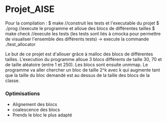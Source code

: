 # Projet_AISE

Pour la compilation : 
$ make          //construit les tests et l'executable du projet
$ ./prog        //execute le programme et alloue des blocs de différentes tailles
$ make check    //execute les tests (les tests sont liés à cmocka pour permettre de visualiser l'ensemble des différents tests) -> execute la commande ./test_allocator

Le but de ce projet est d'allouer grâce à malloc des blocs de différentes tailles. L'execution du programme alloue 3 blocs différents de taille 30, 70 et de taille aléatoire (entre 1 et 250). Les blocs sont ensuite unmmap. 
Le programme va aller chercher un bloc de taille 2^k avec k qui augmente tant que la taille du bloc demandé est au dessus de la taille des blocs de la classe. 

### Optimisations
- Alignement des blocs
- coalescence des blocs
- Prends le bloc le plus adapté